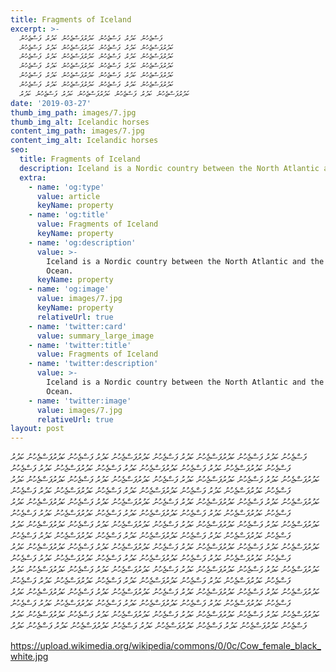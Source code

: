 ```yaml
---
title: Fragments of Iceland
excerpt: >-
  ފަސްޖެހުނު ކަދުރު ފަސްޖެހުނު ކަދުރުފަސްޖެހުނު ކަދުރު ފަސްޖެހުނު
  ކަދުރުފަސްޖެހުނު ކަދުރު ފަސްޖެހުނު ކަދުރުފަސްޖެހުނު ކަދުރު ފަސްޖެހުނު
  ކަދުރުފަސްޖެހުނު ކަދުރު ފަސްޖެހުނު ކަދުރުފަސްޖެހުނު ކަދުރު ފަސްޖެހުނު
  ކަދުރުފަސްޖެހުނު ކަދުރު ފަސްޖެހުނު ކަދުރުފަސްޖެހުނު ކަދުރު ފަސްޖެހުނު
  ކަދުރުފަސްޖެހުނު ކަދުރު ފަސްޖެހުނު ކަދުރުފަސްޖެހުނު ކަދުރު ފަސްޖެހުނު
  ކަދުރުފަސްޖެހުނު ކަދުރު ފަސްޖެހުނު ކަދުރުފަސްޖެހުނު ކަދުރު ފަސްޖެހުނު
  ކަދުރުފަސްޖެހުނު ކަދުރު ފަސްޖެހުނު ކަދުރުފަސްޖެހުނު ކަދުރު ފަސްޖެހުނު ކަދުރު
date: '2019-03-27'
thumb_img_path: images/7.jpg
thumb_img_alt: Icelandic horses
content_img_path: images/7.jpg
content_img_alt: Icelandic horses
seo:
  title: Fragments of Iceland
  description: Iceland is a Nordic country between the North Atlantic and the Arctic Ocean.
  extra:
    - name: 'og:type'
      value: article
      keyName: property
    - name: 'og:title'
      value: Fragments of Iceland
      keyName: property
    - name: 'og:description'
      value: >-
        Iceland is a Nordic country between the North Atlantic and the Arctic
        Ocean.
      keyName: property
    - name: 'og:image'
      value: images/7.jpg
      keyName: property
      relativeUrl: true
    - name: 'twitter:card'
      value: summary_large_image
    - name: 'twitter:title'
      value: Fragments of Iceland
    - name: 'twitter:description'
      value: >-
        Iceland is a Nordic country between the North Atlantic and the Arctic
        Ocean.
    - name: 'twitter:image'
      value: images/7.jpg
      relativeUrl: true
layout: post
---
```

ފަސްޖެހުނު ކަދުރު ފަސްޖެހުނު ކަދުރުފަސްޖެހުނު ކަދުރު ފަސްޖެހުނު ކަދުރުފަސްޖެހުނު ކަދުރު ފަސްޖެހުނު ކަދުރުފަސްޖެހުނު ކަދުރު ފަސްޖެހުނު ކަދުރުފަސްޖެހުނު ކަދުރު ފަސްޖެހުނު ކަދުރުފަސްޖެހުނު ކަދުރު ފަސްޖެހުނު ކަދުރުފަސްޖެހުނު ކަދުރު ފަސްޖެހުނު ކަދުރުފަސްޖެހުނު ކަދުރު ފަސްޖެހުނު ކަދުރުފަސްޖެހުނު ކަދުރު ފަސްޖެހުނު ކަދުރުފަސްޖެހުނު ކަދުރު ފަސްޖެހުނު ކަދުރުފަސްޖެހުނު ކަދުރު ފަސްޖެހުނު ކަދުރުފަސްޖެހުނު ކަދުރު ފަސްޖެހުނު ކަދުރުފަސްޖެހުނު ކަދުރު ފަސްޖެހުނު ކަދުރުފަސްޖެހުނު ކަދުރު ފަސްޖެހުނު ކަދުރުފަސްޖެހުނު ކަދުރު ފަސްޖެހުނު ކަދުރުފަސްޖެހުނު ކަދުރު ފަސްޖެހުނު ކަދުރުފަސްޖެހުނު ކަދުރު ފަސްޖެހުނު ކަދުރުފަސްޖެހުނު ކަދުރު ފަސްޖެހުނު ކަދުރުފަސްޖެހުނު ކަދުރު ފަސްޖެހުނު ކަދުރުފަސްޖެހުނު ކަދުރު ފަސްޖެހުނު ކަދުރުފަސްޖެހުނު ކަދުރު ފަސްޖެހުނު ކަދުރުފަސްޖެހުނު ކަދުރު ފަސްޖެހުނު ކަދުރުފަސްޖެހުނު ކަދުރު ފަސްޖެހުނު ކަދުރުފަސްޖެހުނު ކަދުރު ފަސްޖެހުނު ކަދުރުފަސްޖެހުނު ކަދުރު ފަސްޖެހުނު ކަދުރުފަސްޖެހުނު ކަދުރު ފަސްޖެހުނު ކަދުރުފަސްޖެހުނު ކަދުރު ފަސްޖެހުނު ކަދުރުފަސްޖެހުނު ކަދުރު ފަސްޖެހުނު ކަދުރުފަސްޖެހުނު ކަދުރު ފަސްޖެހުނު ކަދުރުފަސްޖެހުނު ކަދުރު ފަސްޖެހުނު ކަދުރުފަސްޖެހުނު ކަދުރު ފަސްޖެހުނު ކަދުރުފަސްޖެހުނު ކަދުރު ފަސްޖެހުނު ކަދުރުފަސްޖެހުނު ކަދުރު ފަސްޖެހުނު ކަދުރުފަސްޖެހުނު ކަދުރު ފަސްޖެހުނު ކަދުރުފަސްޖެހުނު ކަދުރު ފަސްޖެހުނު ކަދުރުފަސްޖެހުނު ކަދުރު ފަސްޖެހުނު ކަދުރުފަސްޖެހުނު ކަދުރު ފަސްޖެހުނު ކަދުރުފަސްޖެހުނު ކަދުރު ފަސްޖެހުނު ކަދުރުފަސްޖެހުނު ކަދުރު ފަސްޖެހުނު ކަދުރުފަސްޖެހުނު ކަދުރު ފަސްޖެހުނު ކަދުރުފަސްޖެހުނު ކަދުރު ފަސްޖެހުނު ކަދުރުފަސްޖެހުނު ކަދުރު ފަސްޖެހުނު ކަދުރުފަސްޖެހުނު ކަދުރު ފަސްޖެހުނު ކަދުރުފަސްޖެހުނު ކަދުރު ފަސްޖެހުނު ކަދުރުފަސްޖެހުނު ކަދުރު ފަސްޖެހުނު ކަދުރުފަސްޖެހުނު ކަދުރު ފަސްޖެހުނު ކަދުރުފަސްޖެހުނު ކަދުރު ފަސްޖެހުނު ކަދުރުފަސްޖެހުނު ކަދުރު ފަސްޖެހުނު ކަދުރުފަސްޖެހުނު ކަދުރު ފަސްޖެހުނު ކަދުރުފަސްޖެހުނު ކަދުރު ފަސްޖެހުނު ކަދުރުފަސްޖެހުނު ކަދުރު ފަސްޖެހުނު ކަދުރުފަސްޖެހުނު ކަދުރު ފަސްޖެހުނު ކަދުރުފަސްޖެހުނު ކަދުރު ފަސްޖެހުނު ކަދުރުފަސްޖެހުނު ކަދުރު ފަސްޖެހުނު ކަދުރުފަސްޖެހުނު ކަދުރު ފަސްޖެހުނު ކަދުރުފަސްޖެހުނު ކަދުރު ފަސްޖެހުނު ކަދުރު



<https://upload.wikimedia.org/wikipedia/commons/0/0c/Cow_female_black_white.jpg>
